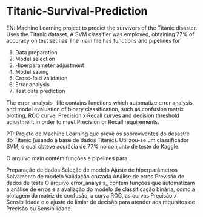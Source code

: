 # Titanic-Survival-Prediction
EN: Machine Learning project to predict the survivors of the Titanic disaster. Uses the Titanic dataset. A SVM classifier was employed, obtaining 77% of accuracy on test set.has 
The main file has functions and pipelines for 
1. Data preparation
2. Model selection
3. Hiperparameter adjustment
4. Model saving
5. Cross-fold validation
6. Error analysis
7. Test data prediction

The error_analysis_ file contains functions which automatize error analysis and model evaluation of binary classification, such as confusion matrix plotting, ROC curve,
Precision x Recall curves and decision threshold adjustment in order to meet Precision or Recall requirements.

PT: Projeto de Machine Learning que prevê os sobreviventes do desastre do Titanic (usando a base de dados Titanic). Utilizou-se um classificador SVM, o qual obteve acurácia de 77% 
no conjunto de teste do Kaggle.

O arquivo main contém funções e pipelines para:

Preparação de dados
Seleção de modelo
Ajuste de hiperparâmetros
Salvamento de modelo
Validação cruzada
Análise de erros
Previsão de dados de teste
O arquivo error_analysis_ contém funções que automatizam a análise de erros e a avaliação do modelo de classificação binária, como a plotagem da matriz de confusão, a curva ROC, 
as curvas Precisão x Sensibilidade e o ajuste do limiar de decisão para atender aos requisitos de Precisão ou Sensibilidade.

